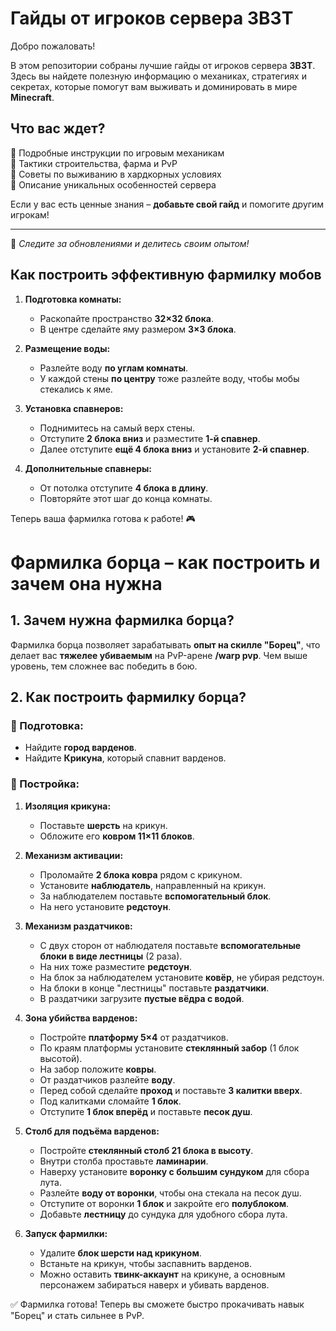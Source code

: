 # Гайды от игроков сервера 3B3T

Добро пожаловать!  

В этом репозитории собраны лучшие гайды от игроков сервера **3B3T**. Здесь вы найдете полезную информацию о механиках, стратегиях и секретах, которые помогут вам выживать и доминировать в мире **Minecraft**.  

## Что вас ждет?  
 🔹 Подробные инструкции по игровым механикам  
 🔹 Тактики строительства, фарма и PvP  
 🔹 Советы по выживанию в хардкорных условиях  
 🔹 Описание уникальных особенностей сервера  

Если у вас есть ценные знания – **добавьте свой гайд** и помогите другим игрокам!  

---
📌 *Следите за обновлениями и делитесь своим опытом!*  


## Как построить эффективную фармилку мобов  

1. **Подготовка комнаты:**  
   - Раскопайте пространство **32×32 блока**.  
   - В центре сделайте яму размером **3×3 блока**.  

2. **Размещение воды:**  
   - Разлейте воду **по углам комнаты**.  
   - У каждой стены **по центру** тоже разлейте воду, чтобы мобы стекались к яме.  

3. **Установка спавнеров:**  
   - Поднимитесь на самый верх стены.  
   - Отступите **2 блока вниз** и разместите **1-й спавнер**.  
   - Далее отступите **ещё 4 блока вниз** и установите **2-й спавнер**.  

4. **Дополнительные спавнеры:**  
   - От потолка отступите **4 блока в длину**.  
   - Повторяйте этот шаг до конца комнаты.  

Теперь ваша фармилка готова к работе! 🎮  

# Фармилка борца – как построить и зачем она нужна  

## 1. Зачем нужна фармилка борца?  
Фармилка борца позволяет зарабатывать **опыт на скилле "Борец"**, что делает вас **тяжелее убиваемым** на PvP-арене **/warp pvp**. Чем выше уровень, тем сложнее вас победить в бою.  

## 2. Как построить фармилку борца?  

### 🔹 Подготовка:  
- Найдите **город варденов**.  
- Найдите **Крикуна**, который спавнит варденов.  

### 🔹 Постройка:  
1. **Изоляция крикуна:**  
   - Поставьте **шерсть** на крикун.  
   - Обложите его **ковром 11×11 блоков**.  

2. **Механизм активации:**  
   - Проломайте **2 блока ковра** рядом с крикуном.  
   - Установите **наблюдатель**, направленный на крикун.  
   - За наблюдателем поставьте **вспомогательный блок**.  
   - На него установите **редстоун**.  

3. **Механизм раздатчиков:**  
   - С двух сторон от наблюдателя поставьте **вспомогательные блоки в виде лестницы** (2 раза).  
   - На них тоже разместите **редстоун**.  
   - На блок за наблюдателем установите **ковёр**, не убирая редстоун.  
   - На блоки в конце "лестницы" поставьте **раздатчики**.  
   - В раздатчики загрузите **пустые вёдра с водой**.  

4. **Зона убийства варденов:**  
   - Постройте **платформу 5×4** от раздатчиков.  
   - По краям платформы установите **стеклянный забор** (1 блок высотой).  
   - На забор положите **ковры**.  
   - От раздатчиков разлейте **воду**.  
   - Перед собой сделайте **проход** и поставьте **3 калитки вверх**.  
   - Под калитками сломайте **1 блок**.  
   - Отступите **1 блок вперёд** и поставьте **песок душ**.  

5. **Столб для подъёма варденов:**  
   - Постройте **стеклянный столб 21 блока в высоту**.  
   - Внутри столба проставьте **ламинарии**.  
   - Наверху установите **воронку с большим сундуком** для сбора лута.  
   - Разлейте **воду от воронки**, чтобы она стекала на песок душ.  
   - Отступите от воронки **1 блок** и закройте его **полублоком**.  
   - Добавьте **лестницу** до сундука для удобного сбора лута.  

6. **Запуск фармилки:**  
   - Удалите **блок шерсти над крикуном**.  
   - Встаньте на крикун, чтобы заспавнить варденов.  
   - Можно оставить **твинк-аккаунт** на крикуне, а основным персонажем забираться наверх и убивать варденов.  

✅ Фармилка готова! Теперь вы сможете быстро прокачивать навык "Борец" и стать сильнее в PvP.  
